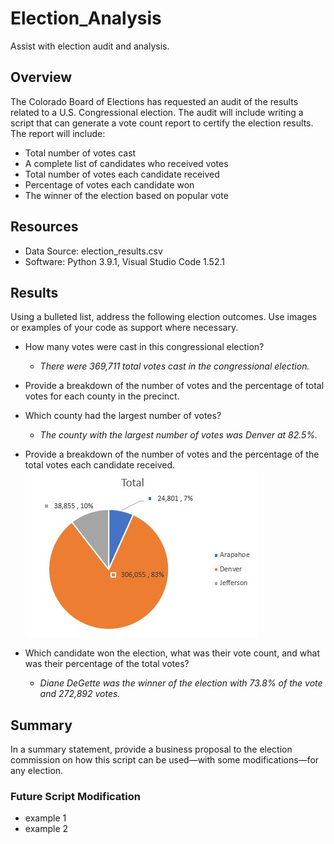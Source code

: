 # Election_Analysis
Assist with election audit and analysis.

## Overview
The Colorado Board of Elections has requested an audit of the results related to a U.S. Congressional election. The audit will include writing a script that can generate a vote count report to certify the election results. The report will include:

- Total number of votes cast
- A complete list of candidates who received votes
- Total number of votes each candidate received
- Percentage of votes each candidate won
- The winner of the election based on popular vote

## Resources
- Data Source: election_results.csv
- Software: Python 3.9.1, Visual Studio Code 1.52.1

## Results

Using a bulleted list, address the following election outcomes. Use images or examples of your code as support where necessary.
* How many votes were cast in this congressional election?
  * *There were 369,711 total votes cast in the congressional election.*

* Provide a breakdown of the number of votes and the percentage of total votes for each county in the precinct.

* Which county had the largest number of votes?
  * *The county with the largest number of votes was Denver at 82.5%.*

* Provide a breakdown of the number of votes and the percentage of the total votes each candidate received.
![](https://github.com/NAppazeller/Election_Analysis/blob/main/Resources/County%20Vote%20Image.jpg)

* Which candidate won the election, what was their vote count, and what was their percentage of the total votes?
  * *Diane DeGette was the winner of the election with 73.8% of the vote and 272,892 votes.*

## Summary 

In a summary statement, provide a business proposal to the election commission on how this script can be used—with some modifications—for any election. 

### Future Script Modification
* example 1
* example 2
